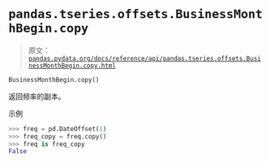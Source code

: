 # `pandas.tseries.offsets.BusinessMonthBegin.copy`

> 原文：[`pandas.pydata.org/docs/reference/api/pandas.tseries.offsets.BusinessMonthBegin.copy.html`](https://pandas.pydata.org/docs/reference/api/pandas.tseries.offsets.BusinessMonthBegin.copy.html)

```py
BusinessMonthBegin.copy()
```

返回频率的副本。

示例

```py
>>> freq = pd.DateOffset(1)
>>> freq_copy = freq.copy()
>>> freq is freq_copy
False 
```
